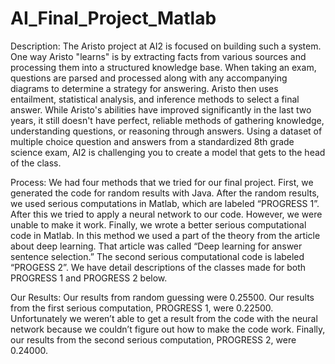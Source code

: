 # AI_Final_Project_Matlab
Description:
The Aristo project at AI2 is focused on building such a system. One way Aristo "learns" is by extracting facts from various sources and processing them into a structured knowledge base. When taking an exam, questions are parsed and processed along with any accompanying diagrams to determine a strategy for answering. Aristo then uses entailment, statistical analysis, and inference methods to select a final answer.
While Aristo's abilities have improved significantly in the last two years, it still doesn't have perfect, reliable methods of gathering knowledge, understanding questions, or reasoning through answers.
Using a dataset of multiple choice question and answers from a standardized 8th grade science exam, AI2 is challenging you to create a model that gets to the head of the class.

Process:
We had four methods that we tried for our final project. First, we generated the code for random results with Java. After the random results, we used serious computations in Matlab, which are labeled “PROGRESS 1”. After this we tried to apply a neural network to our code. However, we were unable to make it work. Finally, we wrote a better serious computational code in Matlab. In this method we used a part of the theory from the article about deep learning. That article was called “Deep learning for answer sentence selection.” The second serious computational code is labeled “PROGESS 2”. We have detail descriptions of the classes made for both PROGRESS 1 and PROGRESS 2 below. 

Our Results:
Our results from random guessing were 0.25500. 
Our results from the first serious computation, PROGRESS 1, were 0.22500. 
Unfortunately we weren’t able to get a result from the code with the neural network because we couldn’t figure out how to make the code work.
Finally, our results from the second serious computation, PROGRESS 2, were 0.24000.

